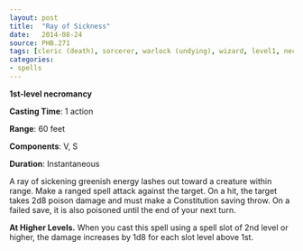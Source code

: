 ```yaml
---
layout: post
title:  "Ray of Sickness"
date:   2014-08-24
source: PHB.271
tags: [cleric (death), sorcerer, warlock (undying), wizard, level1, necromancy]
categories:
- spells
---
```


**1st-level necromancy**

**Casting Time**: 1 action

**Range**: 60 feet

**Components**: V, S

**Duration**: Instantaneous

A ray of sickening greenish energy lashes out toward a creature within range. Make a ranged spell attack against the target. On a hit, the target takes 2d8 poison damage and must make a Constitution saving throw. On a failed save, it is also poisoned until the end of your next turn.

**At Higher Levels.** When you cast this spell using a spell slot of 2nd level or higher, the damage increases by 1d8 for each slot level above 1st.

